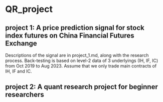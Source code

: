 # QR_project

## project 1: A price prediction signal for stock index futures on China Financial Futures Exchange
Descriptions of the signal are in project_1.md, along with the research process. Back-testing is based on level-2 data of 3 underlyings (IH, IF, IC) from Oct 2019 to Aug 2023. Assume that we only trade main contracts of IH, IF and IC.

## project 2: A quant research project for beginner researchers
